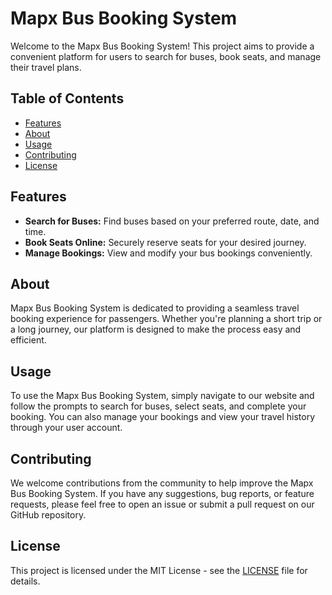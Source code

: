 # Mapx Bus Booking System

Welcome to the Mapx Bus Booking System! This project aims to provide a convenient platform for users to search for buses, book seats, and manage their travel plans.

## Table of Contents
- [Features](#features)
- [About](#about)
- [Usage](#usage)
- [Contributing](#contributing)
- [License](#license)

## Features
- **Search for Buses:** Find buses based on your preferred route, date, and time.
- **Book Seats Online:** Securely reserve seats for your desired journey.
- **Manage Bookings:** View and modify your bus bookings conveniently.

## About
Mapx Bus Booking System is dedicated to providing a seamless travel booking experience for passengers. Whether you're planning a short trip or a long journey, our platform is designed to make the process easy and efficient.

## Usage
To use the Mapx Bus Booking System, simply navigate to our website and follow the prompts to search for buses, select seats, and complete your booking. You can also manage your bookings and view your travel history through your user account.

## Contributing
We welcome contributions from the community to help improve the Mapx Bus Booking System. If you have any suggestions, bug reports, or feature requests, please feel free to open an issue or submit a pull request on our GitHub repository.

## License
This project is licensed under the MIT License - see the [LICENSE](LICENSE) file for details.

